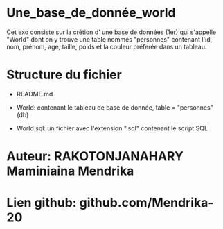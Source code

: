 # Une_base_de_donnée_world

Cet exo consiste sur la crétion d' une base de données (1er) qui s'appelle "World" dont on y trouve une table nommés "personnes" contenant l'id, nom, prénom, age, taille, poids et la couleur préferée dans un tableau.

# Structure du fichier 

* README.md

* World: contenant le tableau de base de donnée, table = "personnes" (db)

* World.sql: un fichier avec l'extension ".sql" contenant le script SQL

# Auteur: RAKOTONJANAHARY Maminiaina Mendrika

# Lien github: github.com/Mendrika-20

